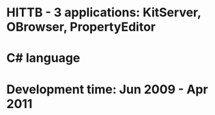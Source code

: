 # HITTB - 3 applications: KitServer, OBrowser, PropertyEditor
# C# language
# Development time: Jun 2009 - Apr 2011
